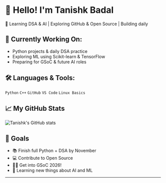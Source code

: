 # 👋 Hello! I'm Tanishk Badal

🚀 Learning DSA & AI | Exploring GitHub & Open Source | Building daily

## 🧠 Currently Working On:
- Python projects & daily DSA practice
- Exploring ML using Scikit-learn & TensorFlow
- Preparing for GSoC & future AI roles

## 🛠️ Languages & Tools:
`Python` `C++` `GitHub` `VS Code` `Linux Basics`

## 📈 My GitHub Stats
![Tanishk's GitHub stats](https://github-readme-stats.vercel.app/api?username=TanishkBadal&show_icons=true&theme=dracula)

## 🌱 Goals
- 📚 Finish full Python + DSA by November
- 💻 Contribute to Open Source
- 🧑‍💻 Get into GSoC 2026!
- 🤖 Learning new things about AI        and ML
---

